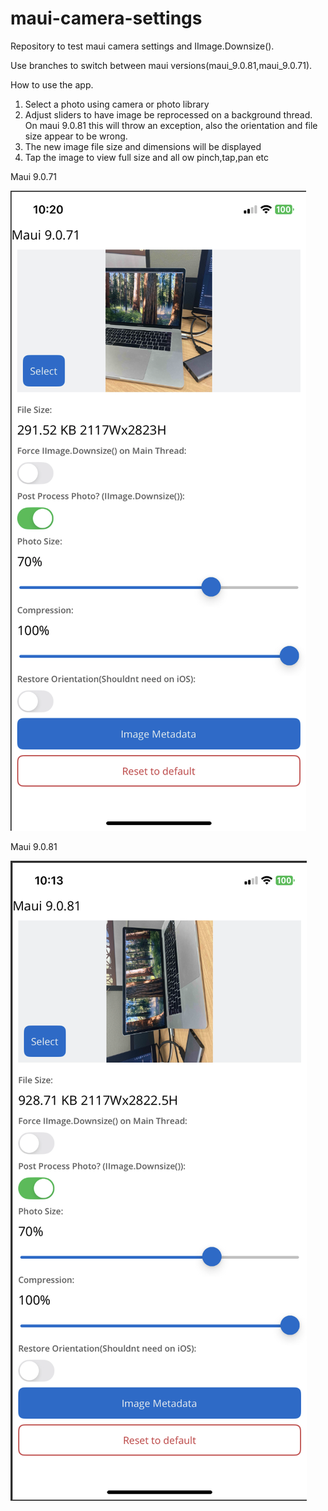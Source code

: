 # maui-camera-settings
Repository to test maui camera settings and IImage.Downsize().

Use branches to switch between maui versions(maui_9.0.81,maui_9.0.71).



How to use the app.
1) Select a photo using camera or photo library
2) Adjust sliders to have image be reprocessed on a background thread. On maui 9.0.81 this will throw an exception, also the orientation and file size appear to be wrong.
3) The new image file size and dimensions will be displayed
4) Tap the image to view full size and all ow pinch,tap,pan etc

Maui 9.0.71

![Maui 9.0.71](https://raw.githubusercontent.com/brentpbc/maui-camera-settings/refs/heads/main/Media/iOS_Maui_9.0.71a.png)

Maui 9.0.81

![Maui 9.0.81](https://raw.githubusercontent.com/brentpbc/maui-camera-settings/refs/heads/main/Media/ios_Maui_9.0.81.png)

